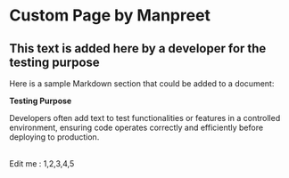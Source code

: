 # Custom Page by Manpreet

## This text is added here by a developer for the testing purpose

Here is a sample Markdown section that could be added to a document:

**Testing Purpose**

Developers often add text to test functionalities or features in a controlled environment, ensuring code operates correctly and efficiently before deploying to production.

\
Edit me : 1,2,3,4,5

